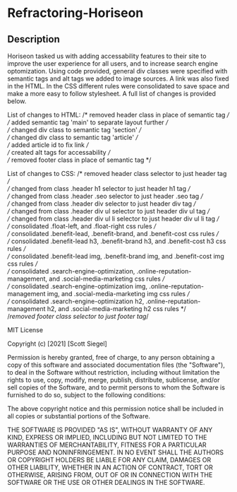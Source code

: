 # Refractoring-Horiseon

## Description

Horiseon tasked us with adding accessability features to their site to improve the user experience for all users, and to increase search engine optomization. Using code provided, general div classes were specified with semantic tags and alt tags we added to image sources. A link was also fixed in the HTML. In the CSS different rules were consolidated to save space and make a more easy to follow stylesheet. A full list of changes is provided below.

List of changes to HTML:
/* removed header class in place of semantic tag */ 
/* added semantic tag 'main' to separate layout further */  
/* changed div class to semantic tag 'section' */  
/* changed div class to semantic tag 'article' */   
/* added article id to fix link */  
/* created alt tags for accessability */    
/* removed footer class in place of semantic tag */     

List of changes to CSS:
/* removed header class selector to just header tag */  
/* changed from class .header h1 selector to just header h1 tag */  
/* changed from class .header .seo selector to just header .seo tag */  
/* changed from class .header div selector to just header div tag */    
/* changed from class .header div ul selector to just header div ul tag */  
/* changed from class .header div ul li selector to just header div ul li tag */     
/* consolidated .float-left, and .float-right css rules */  
/* consolidated .benefit-lead, .benefit-brand, and .benefit-cost css rules */    
/* consolidated .benefit-lead h3, .benefit-brand h3, and .benefit-cost h3 css rules */  
/* consolidated .benefit-lead img, .benefit-brand img, and .benefit-cost img css rules */   
/* consolidated .search-engine-optimization, .online-reputation-management, and .social-media-marketing css rules */    
/* consolidated .search-engine-optimization img, .online-reputation-management img, and .social-media-marketing img css rules */    
/* consolidated .search-engine-optimization h2, .online-reputation-management h2, and .social-media-marketing h2 css rules */   
/*removed footer class selector to just footer tag*/     

MIT License

Copyright (c) [2021] [Scott Siegel]

Permission is hereby granted, free of charge, to any person obtaining a copy
of this software and associated documentation files (the "Software"), to deal
in the Software without restriction, including without limitation the rights
to use, copy, modify, merge, publish, distribute, sublicense, and/or sell
copies of the Software, and to permit persons to whom the Software is
furnished to do so, subject to the following conditions:

The above copyright notice and this permission notice shall be included in all
copies or substantial portions of the Software.

THE SOFTWARE IS PROVIDED "AS IS", WITHOUT WARRANTY OF ANY KIND, EXPRESS OR
IMPLIED, INCLUDING BUT NOT LIMITED TO THE WARRANTIES OF MERCHANTABILITY,
FITNESS FOR A PARTICULAR PURPOSE AND NONINFRINGEMENT. IN NO EVENT SHALL THE
AUTHORS OR COPYRIGHT HOLDERS BE LIABLE FOR ANY CLAIM, DAMAGES OR OTHER
LIABILITY, WHETHER IN AN ACTION OF CONTRACT, TORT OR OTHERWISE, ARISING FROM,
OUT OF OR IN CONNECTION WITH THE SOFTWARE OR THE USE OR OTHER DEALINGS IN THE
SOFTWARE.